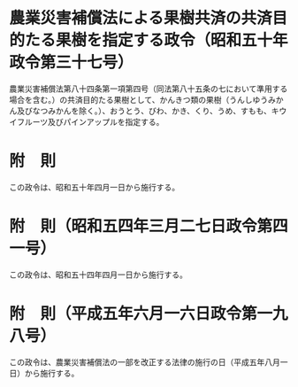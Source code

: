# 農業災害補償法による果樹共済の共済目的たる果樹を指定する政令（昭和五十年政令第三十七号）
農業災害補償法第八十四条第一項第四号（同法第八十五条の七において準用する場合を含む。）の共済目的たる果樹として、かんきつ類の果樹（うんしゆうみかん及びなつみかんを除く。）、おうとう、びわ、かき、くり、うめ、すもも、キウイフルーツ及びパインアップルを指定する。
# 附　則
この政令は、昭和五十年四月一日から施行する。
# 附　則（昭和五四年三月二七日政令第四一号）
この政令は、昭和五十四年四月一日から施行する。
# 附　則（平成五年六月一六日政令第一九八号）
この政令は、農業災害補償法の一部を改正する法律の施行の日（平成五年八月一日）から施行する。
